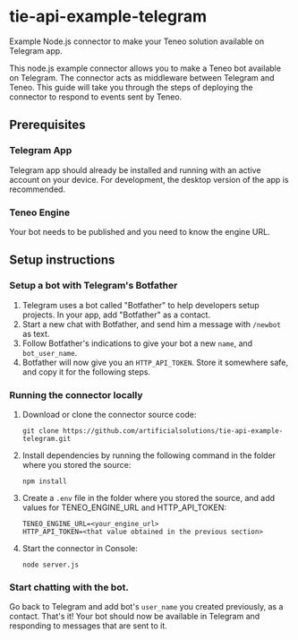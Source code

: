 # tie-api-example-telegram
Example Node.js connector to make your Teneo solution available on Telegram app.


This node.js example connector allows you to make a Teneo bot available on Telegram. The connector acts as middleware between Telegram and Teneo. This guide will take you through the steps of deploying the connector to respond to events sent by Teneo.


## Prerequisites

### Telegram App
Telegram app should already be installed and running with an active account on your device.
For development, the desktop version of the app is recommended.

### Teneo Engine
Your bot needs to be published and you need to know the engine URL.


## Setup instructions
### Setup a bot with Telegram's Botfather
1. Telegram uses a bot called "Botfather" to help developers setup projects. In your app, add "Botfather" as a contact.
2. Start a new chat with Botfather, and send him a message with `/newbot` as text.
3. Follow Botfather's indications to give your bot a new `name`, and `bot_user_name`. 
4. Botfather will now give you an `HTTP_API_TOKEN`. Store it somewhere safe, and copy it for the following steps.


### Running the connector locally
1. Download or clone the connector source code:
    ```
    git clone https://github.com/artificialsolutions/tie-api-example-telegram.git
    ```
2. Install dependencies by running the following command in the folder where you stored the source:
    ```
    npm install
    ``` 
3. Create a `.env` file in the folder where you stored the source, and add values for TENEO_ENGINE_URL and HTTP_API_TOKEN:
    ```
    TENEO_ENGINE_URL=<your_engine_url>
    HTTP_API_TOKEN=<that value obtained in the previous section>
    ```
4. Start the connector in Console:
    ```
    node server.js
    ```

### Start chatting with the bot.
Go back to Telegram and add bot's `user_name` you created previously, as a contact.
That's it! Your bot should now be available in Telegram and responding to messages that are sent to it.
